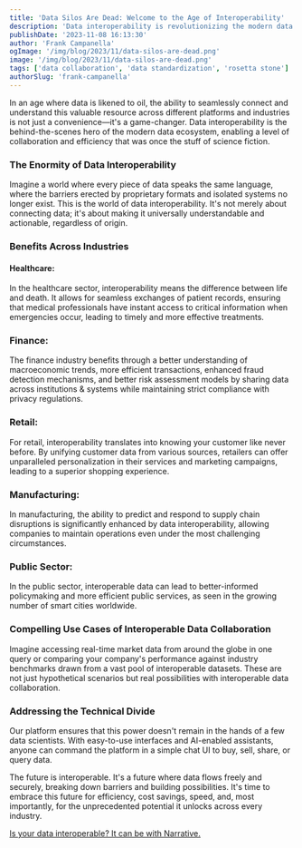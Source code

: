 ```yaml
---
title: 'Data Silos Are Dead: Welcome to the Age of Interoperability'
description: 'Data interoperability is revolutionizing the modern data ecosystem, enabling a level of collaboration that was once the stuff of science fiction.'
publishDate: '2023-11-08 16:13:30'
author: 'Frank Campanella'
ogImage: '/img/blog/2023/11/data-silos-are-dead.png'
image: '/img/blog/2023/11/data-silos-are-dead.png'
tags: ['data collaboration', 'data standardization', 'rosetta stone']
authorSlug: 'frank-campanella'
---
```

In an age where data is likened to oil, the ability to seamlessly connect and understand this valuable resource across different platforms and industries is not just a convenience—it's a game-changer. Data interoperability is the behind-the-scenes hero of the modern data ecosystem, enabling a level of collaboration and efficiency that was once the stuff of science fiction.  

### The Enormity of Data Interoperability  

Imagine a world where every piece of data speaks the same language, where the barriers erected by proprietary formats and isolated systems no longer exist. This is the world of data interoperability. It's not merely about connecting data; it's about making it universally understandable and actionable, regardless of origin.  

### Benefits Across Industries

#### Healthcare:  

In the healthcare sector, interoperability means the difference between life and death. It allows for seamless exchanges of patient records, ensuring that medical professionals have instant access to critical information when emergencies occur, leading to timely and more effective treatments.  

### Finance:  

The finance industry benefits through a better understanding of macroeconomic trends, more efficient transactions, enhanced fraud detection mechanisms, and better risk assessment models by sharing data across institutions & systems while maintaining strict compliance with privacy regulations.  

### Retail:  

For retail, interoperability translates into knowing your customer like never before. By unifying customer data from various sources, retailers can offer unparalleled personalization in their services and marketing campaigns, leading to a superior shopping experience.  

### Manufacturing:  

In manufacturing, the ability to predict and respond to supply chain disruptions is significantly enhanced by data interoperability, allowing companies to maintain operations even under the most challenging circumstances.

### Public Sector:  

In the public sector, interoperable data can lead to better-informed policymaking and more efficient public services, as seen in the growing number of smart cities worldwide.  

### Compelling Use Cases of Interoperable Data Collaboration  

Imagine accessing real-time market data from around the globe in one query or comparing your company's performance against industry benchmarks drawn from a vast pool of interoperable datasets. These are not just hypothetical scenarios but real possibilities with interoperable data collaboration.

### Addressing the Technical Divide  

Our platform ensures that this power doesn't remain in the hands of a few data scientists. With easy-to-use interfaces and AI-enabled assistants, anyone can command the platform in a simple chat UI to buy, sell, share, or query data.

The future is interoperable. It's a future where data flows freely and securely, breaking down barriers and building possibilities. It's time to embrace this future for efficiency, cost savings, speed, and, most importantly, for the unprecedented potential it unlocks across every industry.

[Is your data interoperable? It can be with Narrative.](/contact)
